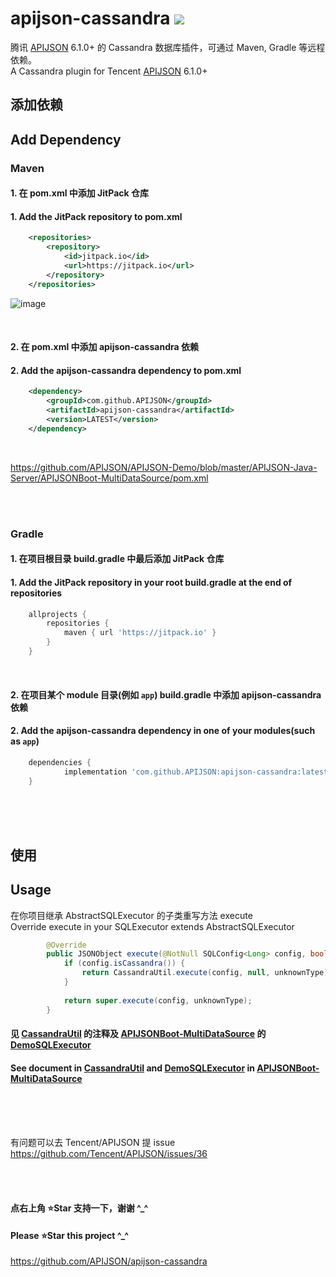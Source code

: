 # apijson-cassandra  [![](https://jitpack.io/v/APIJSON/apijson-cassandra.svg)](https://jitpack.io/#APIJSON/apijson-cassandra)
腾讯 [APIJSON](https://github.com/Tencent/APIJSON) 6.1.0+ 的 Cassandra 数据库插件，可通过 Maven, Gradle 等远程依赖。<br />
A Cassandra plugin for Tencent [APIJSON](https://github.com/Tencent/APIJSON) 6.1.0+

## 添加依赖
## Add Dependency

### Maven
#### 1. 在 pom.xml 中添加 JitPack 仓库
#### 1. Add the JitPack repository to pom.xml
```xml
	<repositories>
		<repository>
		    <id>jitpack.io</id>
		    <url>https://jitpack.io</url>
		</repository>
	</repositories>
```

![image](https://user-images.githubusercontent.com/5738175/167261814-d75d8fff-0e64-4534-a840-60ef628a8873.png)

<br />

#### 2. 在 pom.xml 中添加 apijson-cassandra 依赖
#### 2. Add the apijson-cassandra dependency to pom.xml
```xml
	<dependency>
	    <groupId>com.github.APIJSON</groupId>
	    <artifactId>apijson-cassandra</artifactId>
	    <version>LATEST</version>
	</dependency>
```

<br />

https://github.com/APIJSON/APIJSON-Demo/blob/master/APIJSON-Java-Server/APIJSONBoot-MultiDataSource/pom.xml

<br />
<br />

### Gradle
#### 1. 在项目根目录 build.gradle 中最后添加 JitPack 仓库
#### 1. Add the JitPack repository in your root build.gradle at the end of repositories
```gradle
	allprojects {
		repositories {
			maven { url 'https://jitpack.io' }
		}
	}
```
<br />

#### 2. 在项目某个 module 目录(例如 `app`) build.gradle 中添加 apijson-cassandra 依赖
#### 2. Add the apijson-cassandra dependency in one of your modules(such as `app`)
```gradle
	dependencies {
	        implementation 'com.github.APIJSON:apijson-cassandra:latest'
	}
```

<br />
<br />
<br />

## 使用
## Usage

在你项目继承 AbstractSQLExecutor 的子类重写方法 execute <br/>
Override execute in your SQLExecutor extends AbstractSQLExecutor
```java
        @Override
        public JSONObject execute(@NotNull SQLConfig<Long> config, boolean unknownType) throws Exception {
            if (config.isCassandra()) {
                return CassandraUtil.execute(config, null, unknownType);
            }
   
            return super.execute(config, unknownType);
        }
```

#### 见 [CassandraUtil](/src/main/java/apijson/cassandra/CassandraUtil.java) 的注释及 [APIJSONBoot-MultiDataSource](https://github.com/APIJSON/APIJSON-Demo/blob/master/APIJSON-Java-Server/APIJSONBoot-MultiDataSource) 的 [DemoSQLExecutor](https://github.com/APIJSON/APIJSON-Demo/blob/master/APIJSON-Java-Server/APIJSONBoot-MultiDataSource/src/main/java/apijson/demo/DemoSQLExecutor.java) <br />

#### See document in [CassandraUtil](/src/main/java/apijson/cassandra/CassandraUtil.java) and [DemoSQLExecutor](https://github.com/APIJSON/APIJSON-Demo/blob/master/APIJSON-Java-Server/APIJSONBoot-MultiDataSource/src/main/java/apijson/demo/DemoSQLExecutor.java) in [APIJSONBoot-MultiDataSource](https://github.com/APIJSON/APIJSON-Demo/blob/master/APIJSON-Java-Server/APIJSONBoot-MultiDataSource)

<br />
<br />
<br />

有问题可以去 Tencent/APIJSON 提 issue <br />
https://github.com/Tencent/APIJSON/issues/36

<br /><br />

#### 点右上角 ⭐Star 支持一下，谢谢 ^_^
#### Please ⭐Star this project ^_^
https://github.com/APIJSON/apijson-cassandra
